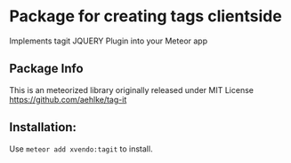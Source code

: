 # Package for creating tags clientside

Implements tagit JQUERY Plugin into your Meteor app

## Package Info
This is an meteorized library originally released under MIT License
https://github.com/aehlke/tag-it

## Installation:
Use `meteor add xvendo:tagit` to install.
